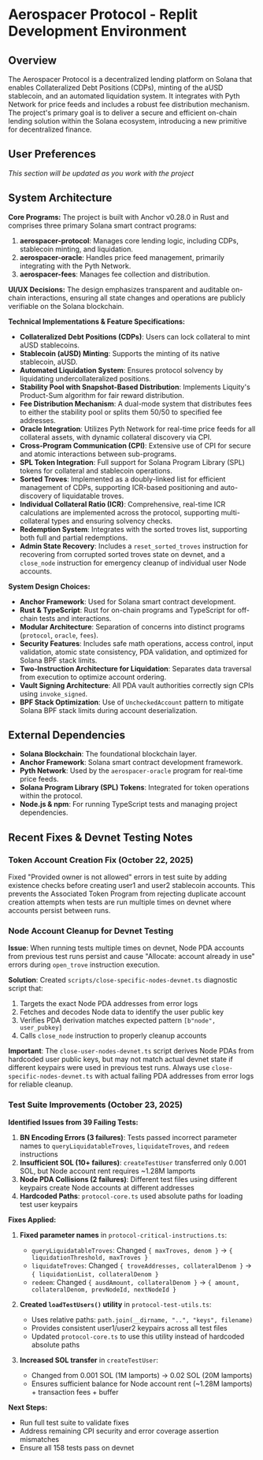 # Aerospacer Protocol - Replit Development Environment

## Overview
The Aerospacer Protocol is a decentralized lending platform on Solana that enables Collateralized Debt Positions (CDPs), minting of the aUSD stablecoin, and an automated liquidation system. It integrates with Pyth Network for price feeds and includes a robust fee distribution mechanism. The project's primary goal is to deliver a secure and efficient on-chain lending solution within the Solana ecosystem, introducing a new primitive for decentralized finance.

## User Preferences
*This section will be updated as you work with the project*

## System Architecture

**Core Programs:**
The project is built with Anchor v0.28.0 in Rust and comprises three primary Solana smart contract programs:
1.  **aerospacer-protocol**: Manages core lending logic, including CDPs, stablecoin minting, and liquidation.
2.  **aerospacer-oracle**: Handles price feed management, primarily integrating with the Pyth Network.
3.  **aerospacer-fees**: Manages fee collection and distribution.

**UI/UX Decisions:**
The design emphasizes transparent and auditable on-chain interactions, ensuring all state changes and operations are publicly verifiable on the Solana blockchain.

**Technical Implementations & Feature Specifications:**
*   **Collateralized Debt Positions (CDPs)**: Users can lock collateral to mint aUSD stablecoins.
*   **Stablecoin (aUSD) Minting**: Supports the minting of its native stablecoin, aUSD.
*   **Automated Liquidation System**: Ensures protocol solvency by liquidating undercollateralized positions.
*   **Stability Pool with Snapshot-Based Distribution**: Implements Liquity's Product-Sum algorithm for fair reward distribution.
*   **Fee Distribution Mechanism**: A dual-mode system that distributes fees to either the stability pool or splits them 50/50 to specified fee addresses.
*   **Oracle Integration**: Utilizes Pyth Network for real-time price feeds for all collateral assets, with dynamic collateral discovery via CPI.
*   **Cross-Program Communication (CPI)**: Extensive use of CPI for secure and atomic interactions between sub-programs.
*   **SPL Token Integration**: Full support for Solana Program Library (SPL) tokens for collateral and stablecoin operations.
*   **Sorted Troves**: Implemented as a doubly-linked list for efficient management of CDPs, supporting ICR-based positioning and auto-discovery of liquidatable troves.
*   **Individual Collateral Ratio (ICR)**: Comprehensive, real-time ICR calculations are implemented across the protocol, supporting multi-collateral types and ensuring solvency checks.
*   **Redemption System**: Integrates with the sorted troves list, supporting both full and partial redemptions.
*   **Admin State Recovery**: Includes a `reset_sorted_troves` instruction for recovering from corrupted sorted troves state on devnet, and a `close_node` instruction for emergency cleanup of individual user Node accounts.

**System Design Choices:**
*   **Anchor Framework**: Used for Solana smart contract development.
*   **Rust & TypeScript**: Rust for on-chain programs and TypeScript for off-chain tests and interactions.
*   **Modular Architecture**: Separation of concerns into distinct programs (`protocol`, `oracle`, `fees`).
*   **Security Features**: Includes safe math operations, access control, input validation, atomic state consistency, PDA validation, and optimized for Solana BPF stack limits.
*   **Two-Instruction Architecture for Liquidation**: Separates data traversal from execution to optimize account ordering.
*   **Vault Signing Architecture**: All PDA vault authorities correctly sign CPIs using `invoke_signed`.
*   **BPF Stack Optimization**: Use of `UncheckedAccount` pattern to mitigate Solana BPF stack limits during account deserialization.

## External Dependencies

*   **Solana Blockchain**: The foundational blockchain layer.
*   **Anchor Framework**: Solana smart contract development framework.
*   **Pyth Network**: Used by the `aerospacer-oracle` program for real-time price feeds.
*   **Solana Program Library (SPL) Tokens**: Integrated for token operations within the protocol.
*   **Node.js & npm**: For running TypeScript tests and managing project dependencies.

## Recent Fixes & Devnet Testing Notes

### Token Account Creation Fix (October 22, 2025)
Fixed "Provided owner is not allowed" errors in test suite by adding existence checks before creating user1 and user2 stablecoin accounts. This prevents the Associated Token Program from rejecting duplicate account creation attempts when tests are run multiple times on devnet where accounts persist between runs.

### Node Account Cleanup for Devnet Testing
**Issue**: When running tests multiple times on devnet, Node PDA accounts from previous test runs persist and cause "Allocate: account already in use" errors during `open_trove` instruction execution.

**Solution**: Created `scripts/close-specific-nodes-devnet.ts` diagnostic script that:
1. Targets the exact Node PDA addresses from error logs
2. Fetches and decodes Node data to identify the user public key
3. Verifies PDA derivation matches expected pattern `[b"node", user_pubkey]`
4. Calls `close_node` instruction to properly cleanup accounts

**Important**: The `close-user-nodes-devnet.ts` script derives Node PDAs from hardcoded user public keys, but may not match actual devnet state if different keypairs were used in previous test runs. Always use `close-specific-nodes-devnet.ts` with actual failing PDA addresses from error logs for reliable cleanup.

### Test Suite Improvements (October 23, 2025)

**Identified Issues from 39 Failing Tests:**
1. **BN Encoding Errors (3 failures)**: Tests passed incorrect parameter names to `queryLiquidatableTroves`, `liquidateTroves`, and `redeem` instructions
2. **Insufficient SOL (10+ failures)**: `createTestUser` transferred only 0.001 SOL, but Node account rent requires ~1.28M lamports
3. **Node PDA Collisions (2 failures)**: Different test files using different keypairs create Node accounts at different addresses
4. **Hardcoded Paths**: `protocol-core.ts` used absolute paths for loading test user keypairs

**Fixes Applied:**
1. **Fixed parameter names** in `protocol-critical-instructions.ts`:
   - `queryLiquidatableTroves`: Changed `{ maxTroves, denom }` → `{ liquidationThreshold, maxTroves }`
   - `liquidateTroves`: Changed `{ troveAddresses, collateralDenom }` → `{ liquidationList, collateralDenom }`
   - `redeem`: Changed `{ ausdAmount, collateralDenom }` → `{ amount, collateralDenom, prevNodeId, nextNodeId }`

2. **Created `loadTestUsers()` utility** in `protocol-test-utils.ts`:
   - Uses relative paths: `path.join(__dirname, "..", "keys", filename)`
   - Provides consistent user1/user2 keypairs across all test files
   - Updated `protocol-core.ts` to use this utility instead of hardcoded absolute paths

3. **Increased SOL transfer** in `createTestUser`:
   - Changed from 0.001 SOL (1M lamports) → 0.02 SOL (20M lamports)
   - Ensures sufficient balance for Node account rent (~1.28M lamports) + transaction fees + buffer

**Next Steps:**
- Run full test suite to validate fixes
- Address remaining CPI security and error coverage assertion mismatches
- Ensure all 158 tests pass on devnet